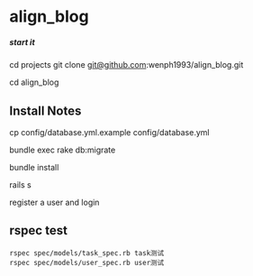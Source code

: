 # align_blog
##### start it
cd projects
git clone git@github.com:wenph1993/align_blog.git

cd align_blog

## Install Notes

cp config/database.yml.example config/database.yml

bundle exec rake db:migrate

bundle install

rails s

register a user and login

## rspec test
```
rspec spec/models/task_spec.rb task测试
rspec spec/models/user_spec.rb user测试
```